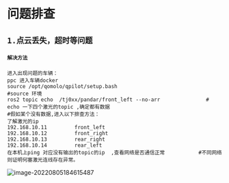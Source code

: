 # 问题排查

## `1.点云丢失，超时等问题`

#### `解决方法`

```shell
进入出现问题的车辆：
ppc 进入车辆docker
source /opt/qomolo/qpilot/setup.bash                                   #source 环境
ros2 topic echo  /tj0xx/pandar/front_left --no-arr               # echo 一下四个激光的topic ,确定都有数据
#假如某个没有数据,进入以下排查方法：
了解激光的ip
192.168.10.11         front_left
192.168.10.12         front_right
192.168.10.13         rear_right
192.168.10.14         rear_left
在本机上ping 对应没有输出的topic的ip  ,查看网络是否通信正常           #不同网络则证明何塞激光连线存在异常。
```

![image-20220805184615487](/home/westwell/.config/Typora/typora-user-images/image-20220805184615487.png)

### 


